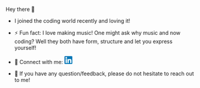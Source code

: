Hey there 👋

- I joined the coding world recently and loving it!

- ⚡ Fun fact: I love making music! One might ask why music and now coding? Well they both have form, structure and let you express yourself!

- 🤝 Connect with me: <a href="https://www.linkedin.com/in/vinay-rao-6879a6151/"><img  src="/images/linkedin.png" alt="Vinay Rao | LinkedIn" width="21px"/></a>

- 💬 If you have any question/feedback, please do not hesitate to reach out to me!
